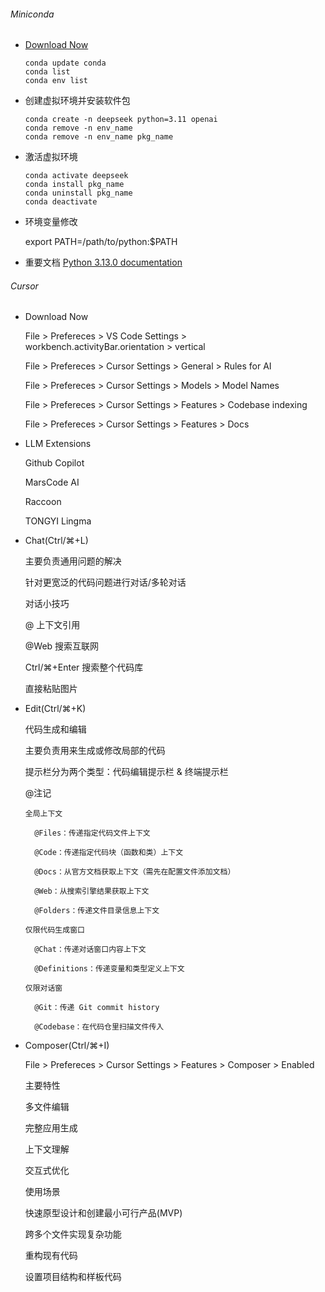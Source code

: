 ###### Miniconda
* [Download Now](https://www.anaconda.com/download/success)
  ```
  conda update conda
  conda list
  conda env list
  ```
  
* 创建虚拟环境并安装软件包
  ```
  conda create -n deepseek python=3.11 openai
  conda remove -n env_name
  conda remove -n env_name pkg_name
  ```

* 激活虚拟环境

  ```
  conda activate deepseek
  conda install pkg_name
  conda uninstall pkg_name
  conda deactivate
  ```

* 环境变量修改

  export PATH=/path/to/python:$PATH

* 重要文档
  [Python 3.13.0 documentation](https://docs.python.org/3.13/index.html)

###### Cursor

* Download Now
  
  File > Prefereces > VS Code Settings > workbench.activityBar.orientation > vertical

  File > Prefereces > Cursor Settings > General > Rules for AI

  File > Prefereces > Cursor Settings > Models > Model Names
    
  File > Prefereces > Cursor Settings > Features > Codebase indexing
     
  File > Prefereces > Cursor Settings > Features > Docs

* LLM Extensions

  Github Copilot

  MarsCode AI

  Raccoon

  TONGYI Lingma

* Chat(Ctrl/⌘+L)

  主要负责通用问题的解决

  针对更宽泛的代码问题进行对话/多轮对话

  对话小技巧

    @ 上下文引用

    @Web 搜索互联网

    Ctrl/⌘+Enter 搜索整个代码库

    直接粘贴图片

* Edit(Ctrl/⌘+K)

    代码生成和编辑

    主要负责用来生成或修改局部的代码

    提示栏分为两个类型：代码编辑提示栏 & 终端提示栏 

    @注记

      全局上下文

        @Files：传递指定代码文件上下文

        @Code：传递指定代码块（函数和类）上下文

        @Docs：从官方文档获取上下文（需先在配置文件添加文档）

        @Web：从搜索引擎结果获取上下文

        @Folders：传递文件目录信息上下文

      仅限代码生成窗口

        @Chat：传递对话窗口内容上下文

        @Definitions：传递变量和类型定义上下文

      仅限对话窗

        @Git：传递 Git commit history

        @Codebase：在代码仓里扫描文件传入

* Composer(Ctrl/⌘+I) 

  File > Prefereces > Cursor Settings > Features > Composer > Enabled

  主要特性

    多文件编辑

    完整应用生成

    上下文理解

    交互式优化

  使用场景

    快速原型设计和创建最小可行产品(MVP)

    跨多个文件实现复杂功能

    重构现有代码

    设置项目结构和样板代码
